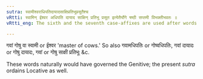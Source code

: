 ```yaml
---
sutra: स्वामीश्वराधिपतिदायादसाक्षिप्रतिभूप्रसूतैश्च
vRtti: स्वामिन् ईश्वर अधिपति दायाद साक्षिन् प्रतिभू प्रसूत इत्येतैर्योगे षष्ठी सप्तमी विभक्तीभवतः ॥
vRtti_eng: The sixth and the seventh case-affixes are used after words when they are joined with _svamin_ 'master,' _isvara_ 'lord,' _adhipati_ 'ruler,' _dayada_ 'an heir', _sakshin_ 'witness,' _pratibhu_ 'a surety,' and _prasuta_ 'begotten'.

---
```

गवां गोषु वा स्वामी or ईश्वर 'master of cows.' So also गवामधिपतिः or गोष्वधिपतिः, गवां दायादः or गोषु दायादः, गवां or गोषु साक्षी प्रतिभूः &c.

These words naturally would have governed the Genitive; the present _sutra_ ordains Locative as well.
